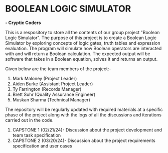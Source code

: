 # BOOLEAN LOGIC SIMULATOR
**- Cryptic Coders**

This is a respository to store all the contents of our group project "Boolean Logic Simulator".
The purpose of this project is to create a Boolean Logic Simulator by exploring concepts of logic gates,
truth tables and expression evaluation. The program will simulate how Boolean operators are interacted with
and will return a Boolean calculation. The expected output will be software that takes in a Boolean equation,
solves it and returns an output.

Given below are the team members of the project:-
1. Mark Maloney (Project Leader)
2. Aiden Burke (Assistant Project Leader)
3. Ty Farrington (Records Manager)
4. Brett Suhr (Quality Assurance Engineer)
5. Muskan Sharma (Technical Manager)

The repository will be regularly updated with required materials at a specific phase of the project along with
the logs of all the discussions and iterations carried out in the code.

1. CAPSTONE 1 (02/21/24)- Discussion about the project development and team task specification
2. CAPSTONE 2 (03/20/24)- Discussion about the project requirements specification and user cases
